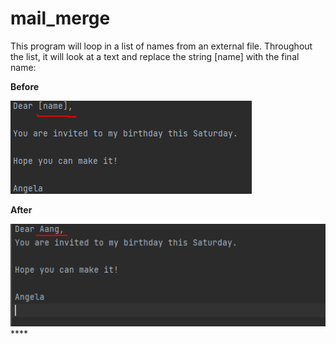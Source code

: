 # mail_merge

This program will loop in a list of names from an external file. 
Throughout the list, it will look at a text and replace the string [name] with the final name:

**Before**

![img_1.png](img_1.png)

**After**

![img.png](img.png)****